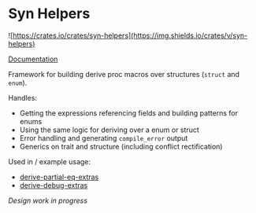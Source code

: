 # Syn Helpers

![https://crates.io/crates/syn-helpers](https://img.shields.io/crates/v/syn-helpers)

[Documentation](https://docs.rs/syn-helpers/latest/syn_helpers/)

Framework for building derive proc macros over structures (`struct` and `enum`).

Handles:

- Getting the expressions referencing fields and building patterns for enums
- Using the same logic for deriving over a enum or struct
- Error handling and generating `compile_error` output
- Generics on trait and structure (including conflict rectification)

Used in / example usage:
- [derive-partial-eq-extras](https://github.com/kaleidawave/derive-partial-eq-extras)
- [derive-debug-extras](https://github.com/kaleidawave/derive-debug-extras)

*Design work in progress*